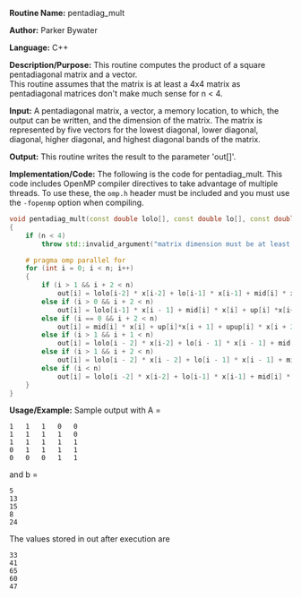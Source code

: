**Routine Name:** pentadiag\_mult 

**Author:** Parker Bywater

**Language:** C++

**Description/Purpose:** This routine computes the product of a square pentadiagonal matrix and a vector.  
This routine assumes that the matrix is at least a 4x4 matrix as pentadiagonal matrices don't make much 
sense for n < 4.  

**Input:** A pentadiagonal matrix, a vector, a memory location, to which, the output can be written, 
and the dimension of the matrix. The matrix is represented by five vectors for the lowest diagonal, 
lower diagonal, diagonal, higher diagonal, and highest diagonal bands of the matrix.  
 
**Output:** This routine writes the result to the parameter 'out[]'.  

**Implementation/Code:** The following is the code for pentadiag\_mult. This code includes OpenMP compiler directives to take advantage of multiple threads. To use these, the `omp.h` header
must be included and you must use the `-fopenmp` option when compiling.   
   
```C++ 
void pentadiag_mult(const double lolo[], const double lo[], const double mid[], const double up[], const double upup[], const double x[], double out[], const int n) 
{
    if (n < 4)
        throw std::invalid_argument("matrix dimension must be at least 4"); 

    # pragma omp parallel for
    for (int i = 0; i < n; i++)
    {
        if (i > 1 && i + 2 < n)
            out[i] = lolo[i-2] * x[i-2] + lo[i-1] * x[i-1] + mid[i] * x[i] + up[i] * x[i+1] + upup[i] * x[i+2]; 
        else if (i > 0 && i + 2 < n)
            out[i] = lolo[i-1] * x[i - 1] + mid[i] * x[i] + up[i] *x[i+ 1] + upup[i] * x[i + 2]; 
        else if (i == 0 && i + 2 < n)
            out[i] = mid[i] * x[i] + up[i]*x[i + 1] + upup[i] * x[i + 2]; 
        else if (i > 1 && i + 1 < n)
            out[i] = lolo[i - 2] * x[i-2] + lo[i - 1] * x[i - 1] + mid[i] * x[i] + up[i] * x[i + 1];
        else if (i > 1 && i + 2 < n)
            out[i] = lolo[i - 2] * x[i - 2] + lo[i - 1] * x[i - 1] + mid[i] * x[i]; 
        else if (i < n)
            out[i] = lolo[i -2] * x[i-2] + lo[i-1] * x[i-1] + mid[i] * x[i];
    } 
}
```

**Usage/Example:** Sample output with A = 

    1   1   1   0   0
    1   1   1   1   0
    1   1   1   1   1
    0   1   1   1   1
    0   0   0   1   1

and b = 
    
    5 
    13 
    15 
    8 
    24

The values stored in out after execution are 

    33
    41
    65
    60
    47
     
